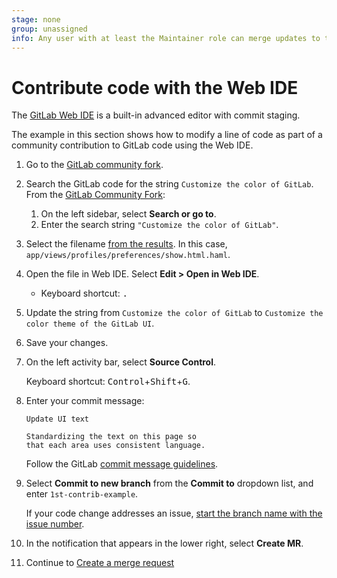 ```yaml
---
stage: none
group: unassigned
info: Any user with at least the Maintainer role can merge updates to this content. For details, see https://docs.gitlab.com/ee/development/development_processes.html#development-guidelines-review.
---
```


# Contribute code with the Web IDE

The [GitLab Web IDE](../../../user/project/web_ide/index.md) is a built-in advanced editor with commit staging.

The example in this section shows how to modify a line of code as part of a community contribution
to GitLab code using the Web IDE.

1. Go to the [GitLab community fork](https://gitlab.com/gitlab-community/gitlab).

1. Search the GitLab code for the string `Customize the color of GitLab`.
   From the [GitLab Community Fork](https://gitlab.com/gitlab-community/gitlab):

   1. On the left sidebar, select **Search or go to**.
   1. Enter the search string `"Customize the color of GitLab"`.

1. Select the filename
   [from the results](https://gitlab.com/search?search=%22Customize+the+color+of+GitLab%22&nav_source=navbar&project_id=41372369&group_id=60717473&search_code=true).
   In this case, `app/views/profiles/preferences/show.html.haml`.

1. Open the file in Web IDE. Select **Edit > Open in Web IDE**.

   - Keyboard shortcut: <kbd>.</kbd>

1. Update the string from `Customize the color of GitLab` to `Customize the color theme of the GitLab UI`.

1. Save your changes.

1. On the left activity bar, select **Source Control**.

   Keyboard shortcut: <kbd>Control</kbd>+<kbd>Shift</kbd>+<kbd>G</kbd>.

1. Enter your commit message:

   ```plaintext
   Update UI text

   Standardizing the text on this page so
   that each area uses consistent language.
   ```

   Follow the GitLab
   [commit message guidelines](../merge_request_workflow.md#commit-messages-guidelines).

1. Select **Commit to new branch** from the **Commit to** dropdown list, and enter `1st-contrib-example`.

   If your code change addresses an issue, [start the branch name with the issue number](../../../user/project/repository/branches/index.md#prefix-branch-names-with-issue-numbers).

1. In the notification that appears in the lower right, select **Create MR**.

1. Continue to [Create a merge request](mr-review.md)
